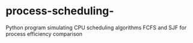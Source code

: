 # process-scheduling-
Python program simulating CPU scheduling algorithms FCFS and SJF for process efficiency comparison
